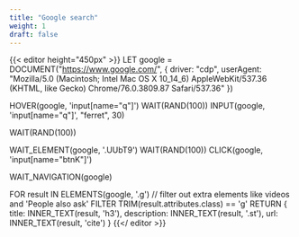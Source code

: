 ```yaml
---
title: "Google search"
weight: 1
draft: false
---
```


{{< editor height="450px" >}}
LET google = DOCUMENT("https://www.google.com/", {
    driver: "cdp",
    userAgent: "Mozilla/5.0 (Macintosh; Intel Mac OS X 10_14_6) AppleWebKit/537.36 (KHTML, like Gecko) Chrome/76.0.3809.87 Safari/537.36"
})

HOVER(google, 'input[name="q"]')
WAIT(RAND(100))
INPUT(google, 'input[name="q"]', "ferret", 30)

WAIT(RAND(100))

WAIT_ELEMENT(google, '.UUbT9')
WAIT(RAND(100))
CLICK(google, 'input[name="btnK"]')

WAIT_NAVIGATION(google)

FOR result IN ELEMENTS(google, '.g')
    // filter out extra elements like videos and 'People also ask'
    FILTER TRIM(result.attributes.class) == 'g'
    RETURN {
        title: INNER_TEXT(result, 'h3'),
        description: INNER_TEXT(result, '.st'),
        url: INNER_TEXT(result, 'cite')
    }
{{</ editor >}}